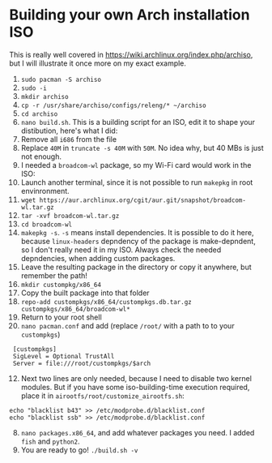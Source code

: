 # Building your own Arch installation ISO
This is really well covered in https://wiki.archlinux.org/index.php/archiso, but I will illustrate it once more on my exact example.

1. `sudo pacman -S archiso`
2. `sudo -i`
3. `mkdir archiso`
4. `cp -r /usr/share/archiso/configs/releng/* ~/archiso`
5. `cd archiso`
6. `nano build.sh`. This is a building script for an ISO, edit it to shape your distibution, here's what I did:
  1. Remove all `i686` from the file
  2. Replace `40M` in `truncate -s 40M` with `50M`. No idea why, but 40 MBs is just not enough.
7. I needed a `broadcom-wl` package, so my Wi-Fi card would work in the ISO:
  1. Launch another terminal, since it is not possible to run `makepkg` in root envinronment.
  2. `wget https://aur.archlinux.org/cgit/aur.git/snapshot/broadcom-wl.tar.gz`
  3. `tar -xvf broadcom-wl.tar.gz`
  4. `cd broadcom-wl`
  5. `makepkg -s`. `-s` means install dependencies. It is possible to do it here, because `linux-headers` depndency of the package is make-depndent, so I don't really need it in my ISO. Always check the needed depndencies, when adding custom packages.
  6. Leave the resulting package in the directory or copy it anywhere, but remember the path!
  7. `mkdir custompkg/x86_64`
  8. Copy the built package into that folder
  9. `repo-add custompkgs/x86_64/custompkgs.db.tar.gz custompkgs/x86_64/broadcom-wl*`
  10. Return to your root shell
  11. `nano pacman.conf` and add (replace `/root/` with a path to to your `custompkgs`)
  ```
   [custompkgs]
   SigLevel = Optional TrustAll
   Server = file:///root/custompkgs/$arch
  ```
  12. Next two lines are only needed, because I need to disable two kernel modules. But if you have some iso-building-time execution required, place it in `airootfs/root/customize_airootfs.sh`:
  ```
  echo "blacklist b43" >> /etc/modprobe.d/blacklist.conf
  echo "blacklist ssb" >> /etc/modprobe.d/blacklist.conf
  ```
8. `nano packages.x86_64`, and add whatever packages you need. I added `fish` and `python2`.
9. You are ready to go! `./build.sh -v`
  
